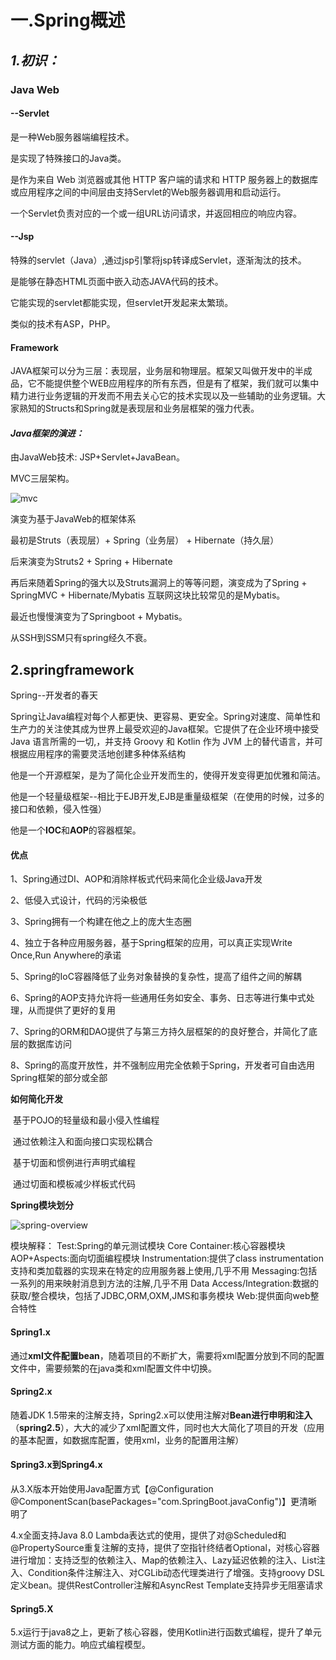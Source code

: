 # 一.Spring概述

## ***1.初识：***

### **Java Web**

#### **--Servlet**

是一种Web服务器端编程技术。

是实现了特殊接口的Java类。

是作为来自 Web 浏览器或其他 HTTP 客户端的请求和 HTTP 服务器上的数据库或应用程序之间的中间层由支持Servlet的Web服务器调用和启动运行。

一个Servlet负责对应的一个或一组URL访问请求，并返回相应的响应内容。

#### --Jsp

特殊的servlet（Java）,通过jsp引擎将jsp转译成Servlet，逐渐淘汰的技术。

是能够在静态HTML页面中嵌入动态JAVA代码的技术。

它能实现的servlet都能实现，但servlet开发起来太繁琐。

类似的技术有ASP，PHP。



#### **Framework**

JAVA框架可以分为三层：表现层，业务层和物理层。框架又叫做开发中的半成品，它不能提供整个WEB应用程序的所有东西，但是有了框架，我们就可以集中精力进行业务逻辑的开发而不用去关心它的技术实现以及一些辅助的业务逻辑。大家熟知的Structs和Spring就是表现层和业务层框架的强力代表。



#### ***Java框架的演进：***

由JavaWeb技术: JSP+Servlet+JavaBean。

MVC三层架构。

![mvc](/Users/tsx/Desktop/img/mvc.png)

演变为基于JavaWeb的框架体系

最初是Struts（表现层）+ Spring（业务层） + Hibernate（持久层）

后来演变为Struts2 + Spring + Hibernate

再后来随着Spring的强大以及Struts漏洞上的等等问题，演变成为了Spring + SpringMVC + Hibernate/Mybatis 互联网这块比较常见的是Mybatis。

最近也慢慢演变为了Springboot + Mybatis。

从SSH到SSM只有spring经久不衰。

## 2.springframework

Spring--开发者的春天

Spring让Java编程对每个人都更快、更容易、更安全。Spring对速度、简单性和生产力的关注使其成为世界上最受欢迎的Java框架。它提供了在企业环境中接受 Java 语言所需的一切,，并支持 Groovy 和 Kotlin 作为 JVM 上的替代语言，并可根据应用程序的需要灵活地创建多种体系结构

他是一个开源框架，是为了简化企业开发而生的，使得开发变得更加优雅和简洁。

他是一个轻量级框架--相比于EJB开发,EJB是重量级框架（在使用的时候，过多的接口和依赖，侵入性强）

他是一个**IOC**和**AOP**的容器框架。



#### **优点**

1、Spring通过DI、AOP和消除样板式代码来简化企业级Java开发

2、低侵入式设计，代码的污染极低

3、Spring拥有一个构建在他之上的庞大生态圈

4、独立于各种应用服务器，基于Spring框架的应用，可以真正实现Write Once,Run Anywhere的承诺

5、Spring的IoC容器降低了业务对象替换的复杂性，提高了组件之间的解耦

6、Spring的AOP支持允许将一些通用任务如安全、事务、日志等进行集中式处理，从而提供了更好的复用

7、Spring的ORM和DAO提供了与第三方持久层框架的的良好整合，并简化了底层的数据库访问

8、Spring的高度开放性，并不强制应用完全依赖于Spring，开发者可自由选用Spring框架的部分或全部



**如何简化开发**

​		基于POJO的轻量级和最小侵入性编程

​		通过依赖注入和面向接口实现松耦合

​		基于切面和惯例进行声明式编程

​		通过切面和模板减少样板式代码



**Spring模块划分**

![spring-overview](/Users/tsx/Desktop/img/spring-overview.png)

模块解释：
Test:Spring的单元测试模块
Core Container:核心容器模块
AOP+Aspects:面向切面编程模块
Instrumentation:提供了class instrumentation支持和类加载器的实现来在特定的应用服务器上使用,几乎不用
Messaging:包括一系列的用来映射消息到方法的注解,几乎不用
Data Access/Integration:数据的获取/整合模块，包括了JDBC,ORM,OXM,JMS和事务模块
Web:提供面向web整合特性

#### Spring1.x

通过**xml文件配置bean**，随着项目的不断扩大，需要将xml配置分放到不同的配置文件中，需要频繁的在java类和xml配置文件中切换。

#### Spring2.x

随着JDK 1.5带来的注解支持，Spring2.x可以使用注解对**Bean进行申明和注入**（**spring2.5**），大大的减少了xml配置文件，同时也大大简化了项目的开发（应用的基本配置，如数据库配置，使用xml，业务的配置用注解）

#### Spring3.x到Spring4.x

从3.X版本开始使用Java配置方式【@Configuration @ComponentScan(basePackages="com.SpringBoot.javaConfig")】更清晰明了

4.x全面支持Java 8.0 Lambda表达式的使用，提供了对@Scheduled和@PropertySource重复注解的支持，提供了空指针终结者Optional，对核心容器进行增加：支持泛型的依赖注入、Map的依赖注入、Lazy延迟依赖的注入、List注入、Condition条件注解注入、对CGLib动态代理类进行了增强。支持groovy DSL定义bean。提供RestController注解和AsyncRest Template支持异步无阻塞请求

#### Spring5.X

5.x运行于java8之上，更新了核心容器，使用Kotlin进行函数式编程，提升了单元测试方面的能力。响应式编程模型。